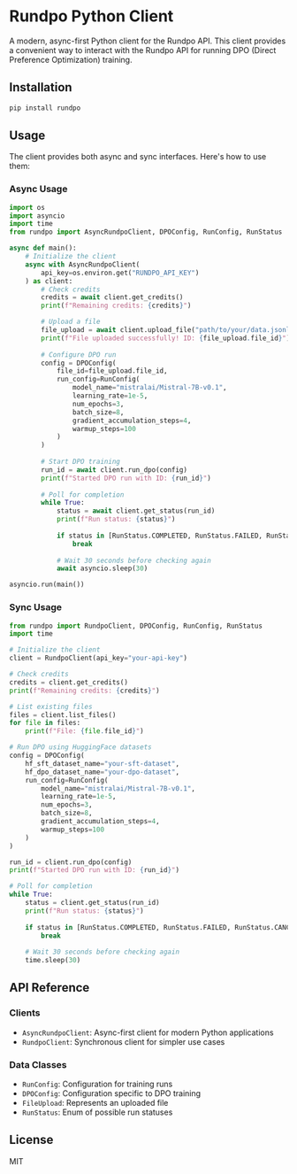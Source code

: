# Rundpo Python Client

A modern, async-first Python client for the Rundpo API. This client provides a convenient way to interact with the Rundpo API for running DPO (Direct Preference Optimization) training.

## Installation

```bash
pip install rundpo
```

## Usage

The client provides both async and sync interfaces. Here's how to use them:

### Async Usage

```python
import os
import asyncio
import time
from rundpo import AsyncRundpoClient, DPOConfig, RunConfig, RunStatus

async def main():
    # Initialize the client
    async with AsyncRundpoClient(
        api_key=os.environ.get("RUNDPO_API_KEY")
    ) as client:
        # Check credits
        credits = await client.get_credits()
        print(f"Remaining credits: {credits}")

        # Upload a file
        file_upload = await client.upload_file("path/to/your/data.jsonl")
        print(f"File uploaded successfully! ID: {file_upload.file_id}")
        
        # Configure DPO run
        config = DPOConfig(
            file_id=file_upload.file_id,
            run_config=RunConfig(
                model_name="mistralai/Mistral-7B-v0.1",
                learning_rate=1e-5,
                num_epochs=3,
                batch_size=8,
                gradient_accumulation_steps=4,
                warmup_steps=100
            )
        )
        
        # Start DPO training
        run_id = await client.run_dpo(config)
        print(f"Started DPO run with ID: {run_id}")
        
        # Poll for completion
        while True:
            status = await client.get_status(run_id)
            print(f"Run status: {status}")
            
            if status in [RunStatus.COMPLETED, RunStatus.FAILED, RunStatus.CANCELLED]:
                break
                
            # Wait 30 seconds before checking again
            await asyncio.sleep(30)

asyncio.run(main())
```

### Sync Usage

```python
from rundpo import RundpoClient, DPOConfig, RunConfig, RunStatus
import time

# Initialize the client
client = RundpoClient(api_key="your-api-key")

# Check credits
credits = client.get_credits()
print(f"Remaining credits: {credits}")

# List existing files
files = client.list_files()
for file in files:
    print(f"File: {file.file_id}")

# Run DPO using HuggingFace datasets
config = DPOConfig(
    hf_sft_dataset_name="your-sft-dataset",
    hf_dpo_dataset_name="your-dpo-dataset",
    run_config=RunConfig(
        model_name="mistralai/Mistral-7B-v0.1",
        learning_rate=1e-5,
        num_epochs=3,
        batch_size=8,
        gradient_accumulation_steps=4,
        warmup_steps=100
    )
)

run_id = client.run_dpo(config)
print(f"Started DPO run with ID: {run_id}")

# Poll for completion
while True:
    status = client.get_status(run_id)
    print(f"Run status: {status}")
    
    if status in [RunStatus.COMPLETED, RunStatus.FAILED, RunStatus.CANCELLED]:
        break
        
    # Wait 30 seconds before checking again
    time.sleep(30)
```

## API Reference

### Clients

- `AsyncRundpoClient`: Async-first client for modern Python applications
- `RundpoClient`: Synchronous client for simpler use cases

### Data Classes

- `RunConfig`: Configuration for training runs
- `DPOConfig`: Configuration specific to DPO training
- `FileUpload`: Represents an uploaded file
- `RunStatus`: Enum of possible run statuses

## License

MIT

